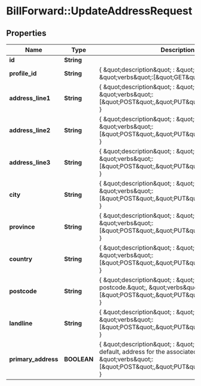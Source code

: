 # BillForward::UpdateAddressRequest

## Properties
Name | Type | Description | Notes
------------ | ------------- | ------------- | -------------
**id** | **String** |  | 
**profile_id** | **String** | { \&quot;description\&quot; : \&quot;\&quot;, \&quot;verbs\&quot;:[\&quot;GET\&quot;] } | 
**address_line1** | **String** | { \&quot;description\&quot; : \&quot;\&quot;, \&quot;verbs\&quot;:[\&quot;POST\&quot;,\&quot;PUT\&quot;,\&quot;GET\&quot;] } | [optional] 
**address_line2** | **String** | { \&quot;description\&quot; : \&quot;\&quot;, \&quot;verbs\&quot;:[\&quot;POST\&quot;,\&quot;PUT\&quot;,\&quot;GET\&quot;] } | [optional] 
**address_line3** | **String** | { \&quot;description\&quot; : \&quot;\&quot;, \&quot;verbs\&quot;:[\&quot;POST\&quot;,\&quot;PUT\&quot;,\&quot;GET\&quot;] } | [optional] 
**city** | **String** | { \&quot;description\&quot; : \&quot;\&quot;, \&quot;verbs\&quot;:[\&quot;POST\&quot;,\&quot;PUT\&quot;,\&quot;GET\&quot;] } | [optional] 
**province** | **String** | { \&quot;description\&quot; : \&quot;\&quot;, \&quot;verbs\&quot;:[\&quot;POST\&quot;,\&quot;PUT\&quot;,\&quot;GET\&quot;] } | [optional] 
**country** | **String** | { \&quot;description\&quot; : \&quot;\&quot;, \&quot;verbs\&quot;:[\&quot;POST\&quot;,\&quot;PUT\&quot;,\&quot;GET\&quot;] } | [optional] 
**postcode** | **String** | { \&quot;description\&quot; : \&quot;ZIP code or postcode.\&quot;, \&quot;verbs\&quot;:[\&quot;POST\&quot;,\&quot;PUT\&quot;,\&quot;GET\&quot;] } | [optional] 
**landline** | **String** | { \&quot;description\&quot; : \&quot;Phone number\&quot;, \&quot;verbs\&quot;:[\&quot;POST\&quot;,\&quot;PUT\&quot;,\&quot;GET\&quot;] } | [optional] 
**primary_address** | **BOOLEAN** | { \&quot;description\&quot; : \&quot;Is this the primary, default, address for the associated profile?\&quot;, \&quot;verbs\&quot;:[\&quot;POST\&quot;,\&quot;PUT\&quot;,\&quot;GET\&quot;] } | [optional] [default to false]


